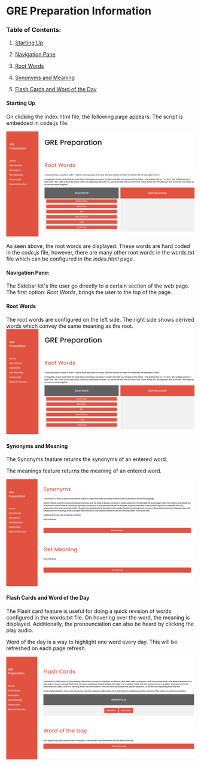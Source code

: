 # GRE Preparation Information

### Table of Contents:

1. [Starting Up](#starting_up)

2. [Navigation Pane](#navigation_pane)

3. [Root Words](#rootWords)

4. [Synonyms and Meaning](#synMeaning)

5. [Flash Cards and Word of the Day](#flashWOTD)

<a name="starting_up"/>

#### Starting Up

On clicking the index.html file, the following page appears. The script is embedded in code.js file.

![first](first.png)

As seen above, the root words are displayed. These words are hard coded in the _code.js_ file, however, there are many other root words in the words.txt file which can be configured in the _index.html_ page.

<a name="navigation_pane"/>

#### Navigation Pane:

The Sidebar let's the user go directly to a certain section of the web page. The first option: _Root Words_, brings the user to the top of the page.

<a name="rootWords"/>

#### Root Words

The root words are configured on the left side. The right side shows derived words which convey the same meaning as the root.
![Root Words](first.png)

<a name="synMeaning"/>

#### Synonyms and Meaning

The Synonyms feature returns the synonyms of an entered word.

The meanings feature returns the meaning of an entered word.

![Synonyms](second.png)

<a name="flashWOTD"/>

#### Flash Cards and Word of the Day

The Flash card feature is useful for doing a quick revision of words configured in the words.txt file. On hovering over the word, the meaning is displayed. Additionally, the pronounciation can also be heard by clicking the play audio.

Word of the day is a way to highlight one word every day. This will be refreshed on each page refresh.

![Synonyms](third.png)

